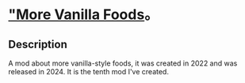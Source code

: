 # ["More Vanilla Foods](https://modrinth.com/mod/more-vanilla-foods)。
## Description
A mod about more vanilla-style foods, it was created in 2022 and was released in 2024. It is the tenth mod I've created.
